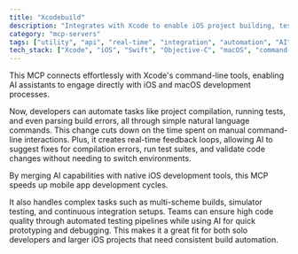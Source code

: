 ```yaml
---
title: "Xcodebuild"
description: "Integrates with Xcode to enable iOS project building, testing, and error handling for efficient AI-assisted development workflows."
category: "mcp-servers"
tags: ["utility", "api", "real-time", "integration", "automation", "AI", "iOS development", "macOS development"]
tech_stack: ["Xcode", "iOS", "Swift", "Objective-C", "macOS", "command-line tools", "continuous integration"]
---
```


This MCP connects effortlessly with Xcode's command-line tools, enabling AI assistants to engage directly with iOS and macOS development processes.

Now, developers can automate tasks like project compilation, running tests, and even parsing build errors, all through simple natural language commands. This change cuts down on the time spent on manual command-line interactions. Plus, it creates real-time feedback loops, allowing AI to suggest fixes for compilation errors, run test suites, and validate code changes without needing to switch environments.

By merging AI capabilities with native iOS development tools, this MCP speeds up mobile app development cycles.

It also handles complex tasks such as multi-scheme builds, simulator testing, and continuous integration setups. Teams can ensure high code quality through automated testing pipelines while using AI for quick prototyping and debugging. This makes it a great fit for both solo developers and larger iOS projects that need consistent build automation.
